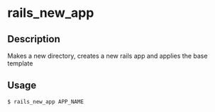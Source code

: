 rails_new_app
=============

Description
-----------

Makes a new directory, creates a new rails app and applies the base template 

Usage
-----

```bash
$ rails_new_app APP_NAME
```

